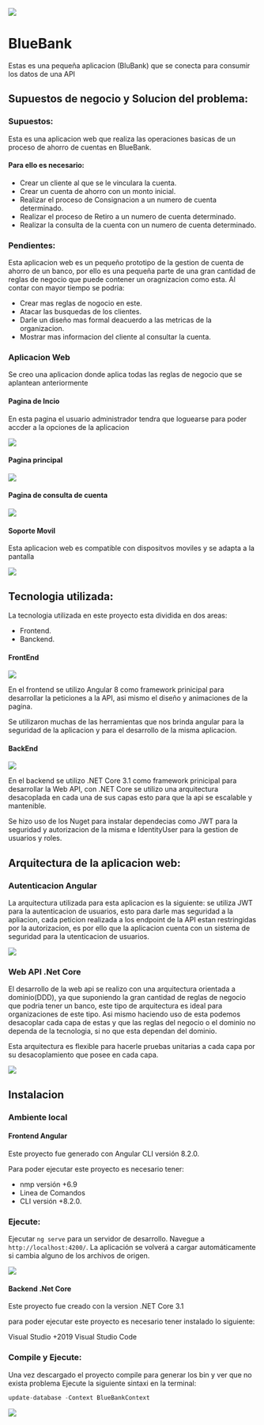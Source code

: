 ![](BlueBlanFrontend/src/assets/image/Principal.png)
# BlueBank

Estas es una pequeña aplicacion (BluBank) que se conecta para consumir los datos de una API



## Supuestos de negocio y Solucion del problema:

### Supuestos: 

Esta es una aplicacion web que realiza las operaciones basicas de un proceso de ahorro de cuentas en BlueBank.

#### Para ello es necesario:
+ Crear un cliente al que se le vinculara la cuenta.
+ Crear un cuenta de ahorro con un monto inicial.
+ Realizar el proceso de Consignacion a un numero de cuenta determinado.
+ Realizar el proceso de Retiro a un numero de cuenta determinado.
+ Realizar la consulta de la cuenta con un numero de cuenta determinado.

### Pendientes: 

Esta aplicacion web es un pequeño prototipo de la gestion de cuenta de ahorro de un banco, por ello es una pequeña parte de una gran cantidad de reglas de negocio que puede contener un oragnizacion como esta.
Al contar con mayor tiempo se podria:
+ Crear mas reglas de nogocio en este.
+ Atacar las busquedas de los clientes.
+ Darle un diseño mas formal deacuerdo a las metricas de la organizacion.
+ Mostrar mas informacion del cliente al consultar la cuenta.


### Aplicacion Web

Se creo una aplicacion donde aplica todas las reglas de negocio que se aplantean anteriormente

#### Pagina de Incio
En esta pagina el usuario administrador tendra que loguearse para poder accder a la opciones de la aplicacion

![](BlueBlanFrontend/src/assets/image/Principal.png)

#### Pagina principal
![](BlueBlanFrontend/src/assets/image/page1.png)

#### Pagina de consulta de cuenta
![](BlueBlanFrontend/src/assets/image/page2.png)


#### Soporte Movil
Esta aplicacion web es compatible con dispositvos moviles y se adapta a la pantalla

![](BlueBlanFrontend/src/assets/image/page3.png)




## Tecnologia utilizada: 

La tecnologia utilizada en este proyecto esta dividida en dos areas:

+ Frontend.
+ Banckend.

#### FrontEnd 
![](https://miro.medium.com/max/2000/1*_UY7U-Umohxg-88is_e3mQ.png)

 En el frontend se utilizo Angular 8 como framework prinicipal para desarrollar la peticiones a la API, asi mismo el diseño y animaciones de la pagina.
 
 Se utilizaron muchas de las herramientas que nos brinda angular para la seguridad de la aplicacion y para el desarrollo de la misma aplicacion. 

#### BackEnd
![](https://www.binamedia.net/wp-content/uploads/2020/01/dotnet-core-featured.png)

 En el backend se utilizo .NET Core 3.1 como framework prinicipal para desarrollar la Web API, con .NET Core se utilizo una arquitectura desacoplada en cada una de sus capas esto para que la api se escalable y mantenible.

 Se hizo uso de los Nuget para instalar dependecias como JWT para la seguridad y autorizacion de la misma e IdentityUser para la gestion de usuarios y roles.


## Arquitectura de la aplicacion web:
### Autenticacion Angular
La arquitectura utilizada para esta aplicacion es la siguiente:
se utiliza JWT para la autenticacion de usuarios, esto para darle mas seguridad a la apliacion, cada peticion realizada a los endpoint de la API estan restringidas por la autorizacion, es por ello que la aplicacion cuenta con un sistema de seguridad para la utenticacion de usuarios.

![](https://miro.medium.com/max/2668/1*7T41R0dSLEzssIXPHpvimQ.png)

### Web API .Net Core

El desarrollo de la web api se realizo con una arquitectura orientada a dominio(DDD), ya que suponiendo la gran cantidad de reglas de negocio que podria tener un banco, este tipo de arquitectura es ideal para organizaciones de este tipo. Asi mismo haciendo uso de esta podemos desacoplar cada capa de estas y que las reglas del negocio o el dominio no dependa de la tecnologia, si no que esta dependan del dominio. 

Esta arquitectura es flexible para hacerle pruebas unitarias a cada capa por su desacoplamiento que posee en cada capa.  

![](https://miro.medium.com/max/645/1*x4O5ae2f8UzCXncyvqprMg.jpeg)



## Instalacion

### Ambiente local

#### Frontend Angular
Este proyecto fue generado con Angular CLI versión 8.2.0.

Para poder ejecutar este proyecto es necesario tener:

+ nmp versión +6.9 <br>
+ Linea de Comandos <br>
+ CLI versión +8.2.0.<br>

### Ejecute:

Ejecutar `ng serve` para un servidor de desarrollo. Navegue a `http://localhost:4200/`. La aplicación se volverá a cargar automáticamente si cambia alguno de los archivos de origen.

![](BlueBlanFrontend/src/assets/image/terminal.png)

#### Backend .Net Core

Este proyecto fue creado con la version .NET Core 3.1

para poder ejecutar este proyecto es necesario tener instalado lo siguiente:

Visual Studio +2019 
Visual Studio Code 

### Compile y Ejecute:

Una vez descargado el proyecto compile para generar los bin y ver que no exista problema
Ejecute la siguiente sintaxi en la terminal:
```cs
update-database -Context BlueBankContext
```
![](BlueBlanFrontend/src/assets/image/adminconsole.png)